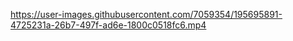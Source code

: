 

https://user-images.githubusercontent.com/7059354/195695891-4725231a-26b7-497f-ad6e-1800c0518fc6.mp4


